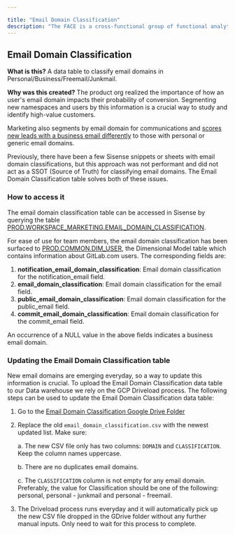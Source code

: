 ```yaml
---

title: "Email Domain Classification"
description: "The FACE is a cross-functional group of functional analytics teams that aim to make our teams more efficient by solving and validating shared data questions which results in cohesive measurement approaches across teams."
---
```








<link rel="stylesheet" type="text/css" href="/stylesheets/biztech.css" />

## Email Domain Classification

**What is this?** A data table to classify email domains in Personal/Business/Freemail/Junkmail.

**Why was this created?** The product org realized the importance of how an user's email domain impacts their probability of conversion. Segmenting new namespaces and users by this information is a crucial way to study and identify high-value customers.

Marketing also segments by email domain for communications and [scores new leads with a business email differently](/handbook/marketing/marketing-operations/marketo/#demographic-scoring) to those with personal or generic email domains.

Previously, there have been a few Sisense snippets or sheets with email domain classifications, but this approach was not performant and did not act as a SSOT (Source of Truth) for classifying email domains. The Email Domain Classification table solves both of these issues.


### How to access it

The email domain classification table can be accessed in Sisense by querying the table [PROD.WORKSPACE_MARKETING.EMAIL_DOMAIN_CLASSIFICATION](https://gitlab-data.gitlab.io/analytics/#!/model/model.gitlab_snowflake.email_domain_classification).

For ease of use for team members, the email domain classification has been surfaced to [PROD.COMMON.DIM_USER](https://gitlab-data.gitlab.io/analytics/#!/model/model.gitlab_snowflake.dim_user), the Dimensional Model table which contains information about GitLab.com users. The corresponding fields are:

1. **notification_email_domain_classification**: Email domain classification for the notification_email field.
1. **email_domain_classification**: Email domain classification for the email field.
1. **public_email_domain_classification**: Email domain classification for the public_email field.
1. **commit_email_domain_classification**: Email domain classification for the commit_email field.

An occurrence of a NULL value in the above fields indicates a business email domain.

### Updating the Email Domain Classification table

New email domains are emerging everyday, so a way to update this information is crucial. To upload the Email Domain Classification data table to our Data warehouse we rely on the GCP Driveload process. The following steps can be used to update the Email Domain Classification data table:

1. Go to the [Email Domain Classification Google Drive Folder](https://drive.google.com/drive/folders/1q0f9sGqsSfFNKYVPl-cv70_ciu4l-ok1)
2. Replace the old `email_domain_classification.csv` with the newest updated list. Make sure:

    a. The new CSV file only has two columns: `DOMAIN` and `CLASSIFICATION`. Keep the column names uppercase.

    b. There are no duplicates email domains.

    c. The `CLASSIFICATION` column is not empty for any email domain. Preferably, the value for Classification should be one of the following: personal, personal - junkmail and  personal - freemail.

3. The Driveload process runs everyday and it will automatically pick up the new CSV file dropped in the GDrive folder without any further manual inputs. Only need to wait for this process to complete.

